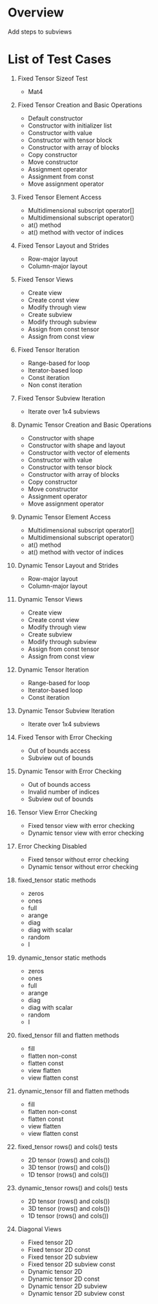 # Overview

Add steps to subviews

# List of Test Cases

1. Fixed Tensor Sizeof Test
   - Mat4

2. Fixed Tensor Creation and Basic Operations
   - Default constructor
   - Constructor with initializer list
   - Constructor with value
   - Constructor with tensor block
   - Constructor with array of blocks
   - Copy constructor
   - Move constructor
   - Assignment operator
   - Assignment from const
   - Move assignment operator

3. Fixed Tensor Element Access
   - Multidimensional subscript operator[]
   - Multidimensional subscript operator()
   - at() method
   - at() method with vector of indices

4. Fixed Tensor Layout and Strides
   - Row-major layout
   - Column-major layout

5. Fixed Tensor Views
   - Create view
   - Create const view
   - Modify through view
   - Create subview
   - Modify through subview
   - Assign from const tensor
   - Assign from const view

6. Fixed Tensor Iteration
   - Range-based for loop
   - Iterator-based loop
   - Const iteration
   - Non const iteration

7. Fixed Tensor Subview Iteration
   - Iterate over 1x4 subviews

8. Dynamic Tensor Creation and Basic Operations
   - Constructor with shape
   - Constructor with shape and layout
   - Constructor with vector of elements
   - Constructor with value
   - Constructor with tensor block
   - Constructor with array of blocks
   - Copy constructor
   - Move constructor
   - Assignment operator
   - Move assignment operator

9. Dynamic Tensor Element Access
   - Multidimensional subscript operator[]
   - Multidimensional subscript operator()
   - at() method
   - at() method with vector of indices

10. Dynamic Tensor Layout and Strides
    - Row-major layout
    - Column-major layout

11. Dynamic Tensor Views
    - Create view
    - Create const view
    - Modify through view
    - Create subview
    - Modify through subview
    - Assign from const tensor
    - Assign from const view

12. Dynamic Tensor Iteration
    - Range-based for loop
    - Iterator-based loop
    - Const iteration

13. Dynamic Tensor Subview Iteration
    - Iterate over 1x4 subviews

14. Fixed Tensor with Error Checking
    - Out of bounds access
    - Subview out of bounds

15. Dynamic Tensor with Error Checking
    - Out of bounds access
    - Invalid number of indices
    - Subview out of bounds

16. Tensor View Error Checking
    - Fixed tensor view with error checking
    - Dynamic tensor view with error checking

17. Error Checking Disabled
    - Fixed tensor without error checking
    - Dynamic tensor without error checking

18. fixed_tensor static methods
    - zeros
    - ones
    - full
    - arange
    - diag
    - diag with scalar
    - random
    - I

19. dynamic_tensor static methods
    - zeros
    - ones
    - full
    - arange
    - diag
    - diag with scalar
    - random
    - I

20. fixed_tensor fill and flatten methods
    - fill
    - flatten non-const
    - flatten const
    - view flatten
    - view flatten const

21. dynamic_tensor fill and flatten methods
    - fill
    - flatten non-const
    - flatten const
    - view flatten
    - view flatten const

22. fixed_tensor rows() and cols() tests
    - 2D tensor (rows() and cols())
    - 3D tensor (rows() and cols())
    - 1D tensor (rows() and cols())

23. dynamic_tensor rows() and cols() tests
    - 2D tensor (rows() and cols())
    - 3D tensor (rows() and cols())
    - 1D tensor (rows() and cols())

24. Diagonal Views
    - Fixed tensor 2D
    - Fixed tensor 2D const
    - Fixed tensor 2D subview
    - Fixed tensor 2D subview const
    - Dynamic tensor 2D
    - Dynamic tensor 2D const
    - Dynamic tensor 2D subview
    - Dynamic tensor 2D subview const


